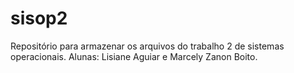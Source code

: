 # sisop2
Repositório para armazenar os arquivos do trabalho 2 de sistemas operacionais. Alunas: Lisiane Aguiar e Marcely Zanon Boito.
